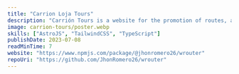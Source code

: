 ```yaml
---
title: "Carrion Loja Tours"
description: "Carrión Tours is a website for the promotion of routes, activities, tourist sites and restaurants in the province of Loja for informative purposes promoted by Hotel Carrión."
image: carrion-tours/poster.webp
skills: ["AstroJS", "TailwindCSS", "TypeScript"]
publishDate: 2023-07-08
readMinTime: 7
website: "https://www.npmjs.com/package/@jhonromero26/wrouter"
repoUri: "https://github.com/JhonRomero26/wrouter"
---
```

